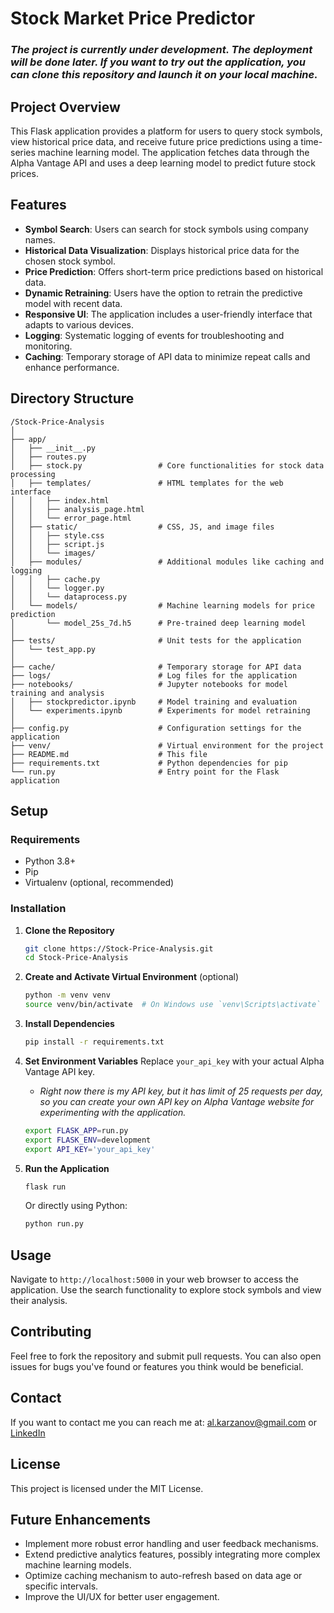 # Stock Market Price Predictor


### <i>The project is currently under development. The deployment will be done later. If you want to try out the application, you can clone this repository and launch it on your local machine.</i>


## Project Overview
This Flask application provides a platform for users to query stock symbols, view historical price data, and receive future price predictions using a time-series machine learning model. The application fetches data through the Alpha Vantage API and uses a deep learning model to predict future stock prices.

## Features
- **Symbol Search**: Users can search for stock symbols using company names.
- **Historical Data Visualization**: Displays historical price data for the chosen stock symbol.
- **Price Prediction**: Offers short-term price predictions based on historical data.
- **Dynamic Retraining**: Users have the option to retrain the predictive model with recent data.
- **Responsive UI**: The application includes a user-friendly interface that adapts to various devices.
- **Logging**: Systematic logging of events for troubleshooting and monitoring.
- **Caching**: Temporary storage of API data to minimize repeat calls and enhance performance.

## Directory Structure

```
/Stock-Price-Analysis
│
├── app/
│   ├── __init__.py
│   ├── routes.py
│   ├── stock.py                 # Core functionalities for stock data processing
│   ├── templates/               # HTML templates for the web interface
│   │   ├── index.html
│   │   ├── analysis_page.html
│   │   └── error_page.html
│   ├── static/                  # CSS, JS, and image files
│   │   ├── style.css
│   │   ├── script.js
│   │   └── images/
│   ├── modules/                 # Additional modules like caching and logging
│   │   ├── cache.py
│   │   └── logger.py
│   │   └── dataprocess.py
│   └── models/                  # Machine learning models for price prediction
│       └── model_25s_7d.h5      # Pre-trained deep learning model
│
├── tests/                       # Unit tests for the application
│   └── test_app.py
│
├── cache/                       # Temporary storage for API data
├── logs/                        # Log files for the application
├── notebooks/                   # Jupyter notebooks for model training and analysis
│   ├── stockpredictor.ipynb     # Model training and evaluation
│   └── experiments.ipynb        # Experiments for model retraining 
│
├── config.py                    # Configuration settings for the application
├── venv/                        # Virtual environment for the project
├── README.md                    # This file
├── requirements.txt             # Python dependencies for pip
└── run.py                       # Entry point for the Flask application
```

## Setup

### Requirements
- Python 3.8+
- Pip
- Virtualenv (optional, recommended)

### Installation
1. **Clone the Repository**
   ```bash
   git clone https://Stock-Price-Analysis.git
   cd Stock-Price-Analysis
   ```

2. **Create and Activate Virtual Environment** (optional)
   ```bash
   python -m venv venv
   source venv/bin/activate  # On Windows use `venv\Scripts\activate`
   ```

3. **Install Dependencies**
   ```bash
   pip install -r requirements.txt
   ```

4. **Set Environment Variables**
   Replace `your_api_key` with your actual Alpha Vantage API key.
   - <i>Right now there is my API key, but it has limit of 25 requests per day, so you can create your own API key on Alpha Vantage website for experimenting with the application.</i>
   ```bash
   export FLASK_APP=run.py
   export FLASK_ENV=development
   export API_KEY='your_api_key'
   ```

5. **Run the Application**
   ```bash
   flask run
   ```

   Or directly using Python:
   ```bash
   python run.py
   ```

## Usage
Navigate to `http://localhost:5000` in your web browser to access the application. Use the search functionality to explore stock symbols and view their analysis.

## Contributing
Feel free to fork the repository and submit pull requests. You can also open issues for bugs you've found or features you think would be beneficial.

## Contact
If you want to contact me you can reach me at: al.karzanov@gmail.com or [LinkedIn](https://www.linkedin.com/in/aleksei-karzanov/)

## License
This project is licensed under the MIT License.

## Future Enhancements
- Implement more robust error handling and user feedback mechanisms.
- Extend predictive analytics features, possibly integrating more complex machine learning models.
- Optimize caching mechanism to auto-refresh based on data age or specific intervals.
- Improve the UI/UX for better user engagement.
